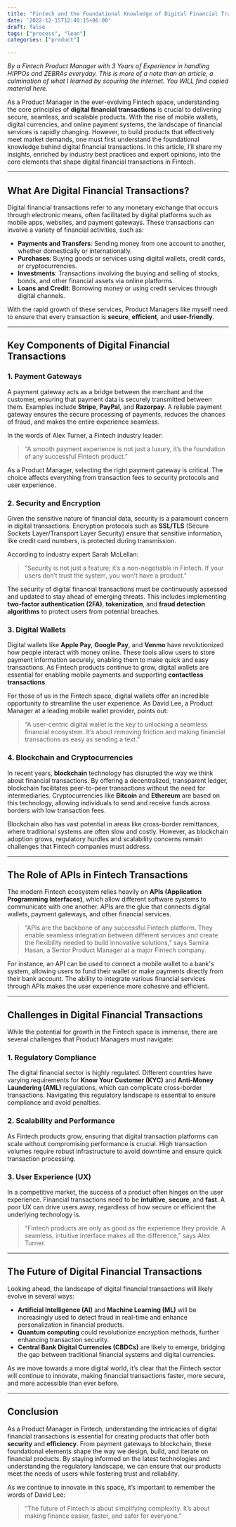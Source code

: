 ```yaml
---
title: "Fintech and the Foundational Knowledge of Digital Financial Transactions"
date: '2022-12-15T12:40:15+06:00'
draft: false
tags: ["process", "lean"]
categories: ["product"]

--- 
```

*By a Fintech Product Manager with 3 Years of Experience in handling HIPPOs and ZEBRAs everyday.*
*This is more of a note than an article, a culmination of what I learned by scouring the internet. You WILL find copied material here.*

As a Product Manager in the ever-evolving Fintech space, understanding the core principles of **digital financial transactions** is crucial to delivering secure, seamless, and scalable products. With the rise of mobile wallets, digital currencies, and online payment systems, the landscape of financial services is rapidly changing. However, to build products that effectively meet market demands, one must first understand the foundational knowledge behind digital financial transactions. In this article, I’ll share my insights, enriched by industry best practices and expert opinions, into the core elements that shape digital financial transactions in Fintech.

---

## **What Are Digital Financial Transactions?**

Digital financial transactions refer to any monetary exchange that occurs through electronic means, often facilitated by digital platforms such as mobile apps, websites, and payment gateways. These transactions can involve a variety of financial activities, such as:

- **Payments and Transfers**: Sending money from one account to another, whether domestically or internationally.
- **Purchases**: Buying goods or services using digital wallets, credit cards, or cryptocurrencies.
- **Investments**: Transactions involving the buying and selling of stocks, bonds, and other financial assets via online platforms.
- **Loans and Credit**: Borrowing money or using credit services through digital channels.

With the rapid growth of these services, Product Managers like myself need to ensure that every transaction is **secure**, **efficient**, and **user-friendly**.

---

## **Key Components of Digital Financial Transactions**

### **1. Payment Gateways**  
A payment gateway acts as a bridge between the merchant and the customer, ensuring that payment data is securely transmitted between them. Examples include **Stripe**, **PayPal**, and **Razorpay**. A reliable payment gateway ensures the secure processing of payments, reduces the chances of fraud, and makes the entire experience seamless.

In the words of Alex Turner, a Fintech industry leader:  
> “A smooth payment experience is not just a luxury, it’s the foundation of any successful Fintech product.”

As a Product Manager, selecting the right payment gateway is critical. The choice affects everything from transaction fees to security protocols and user experience.

### **2. Security and Encryption**  
Given the sensitive nature of financial data, security is a paramount concern in digital transactions. Encryption protocols such as **SSL/TLS** (Secure Sockets Layer/Transport Layer Security) ensure that sensitive information, like credit card numbers, is protected during transmission.

According to industry expert Sarah McLellan:  
> “Security is not just a feature; it’s a non-negotiable in Fintech. If your users don’t trust the system, you won’t have a product.”

The security of digital financial transactions must be continuously assessed and updated to stay ahead of emerging threats. This includes implementing **two-factor authentication (2FA)**, **tokenization**, and **fraud detection algorithms** to protect users from potential breaches.

### **3. Digital Wallets**  
Digital wallets like **Apple Pay**, **Google Pay**, and **Venmo** have revolutionized how people interact with money online. These tools allow users to store payment information securely, enabling them to make quick and easy transactions. As Fintech products continue to grow, digital wallets are essential for enabling mobile payments and supporting **contactless transactions**.

For those of us in the Fintech space, digital wallets offer an incredible opportunity to streamline the user experience. As David Lee, a Product Manager at a leading mobile wallet provider, points out:  
> “A user-centric digital wallet is the key to unlocking a seamless financial ecosystem. It’s about removing friction and making financial transactions as easy as sending a text.”

### **4. Blockchain and Cryptocurrencies**  
In recent years, **blockchain** technology has disrupted the way we think about financial transactions. By offering a decentralized, transparent ledger, blockchain facilitates peer-to-peer transactions without the need for intermediaries. Cryptocurrencies like **Bitcoin** and **Ethereum** are based on this technology, allowing individuals to send and receive funds across borders with low transaction fees.

Blockchain also has vast potential in areas like cross-border remittances, where traditional systems are often slow and costly. However, as blockchain adoption grows, regulatory hurdles and scalability concerns remain challenges that Fintech companies must address.

---

## **The Role of APIs in Fintech Transactions**

The modern Fintech ecosystem relies heavily on **APIs (Application Programming Interfaces)**, which allow different software systems to communicate with one another. APIs are the glue that connects digital wallets, payment gateways, and other financial services.

> “APIs are the backbone of any successful Fintech platform. They enable seamless integration between different services and create the flexibility needed to build innovative solutions,” says Samira Hasan, a Senior Product Manager at a major Fintech company.

For instance, an API can be used to connect a mobile wallet to a bank's system, allowing users to fund their wallet or make payments directly from their bank account. The ability to integrate various financial services through APIs makes the user experience more cohesive and efficient.

---

## **Challenges in Digital Financial Transactions**

While the potential for growth in the Fintech space is immense, there are several challenges that Product Managers must navigate:

### **1. Regulatory Compliance**  
The digital financial sector is highly regulated. Different countries have varying requirements for **Know Your Customer (KYC)** and **Anti-Money Laundering (AML)** regulations, which can complicate cross-border transactions. Navigating this regulatory landscape is essential to ensure compliance and avoid penalties.

### **2. Scalability and Performance**  
As Fintech products grow, ensuring that digital transaction platforms can scale without compromising performance is crucial. High transaction volumes require robust infrastructure to avoid downtime and ensure quick transaction processing.

### **3. User Experience (UX)**  
In a competitive market, the success of a product often hinges on the user experience. Financial transactions need to be **intuitive**, **secure**, and **fast**. A poor UX can drive users away, regardless of how secure or efficient the underlying technology is.

> “Fintech products are only as good as the experience they provide. A seamless, intuitive interface makes all the difference,” says Alex Turner.

---

## **The Future of Digital Financial Transactions**

Looking ahead, the landscape of digital financial transactions will likely evolve in several ways:

- **Artificial Intelligence (AI)** and **Machine Learning (ML)** will be increasingly used to detect fraud in real-time and enhance personalization in financial products.
- **Quantum computing** could revolutionize encryption methods, further enhancing transaction security.
- **Central Bank Digital Currencies (CBDCs)** are likely to emerge, bridging the gap between traditional financial systems and digital currencies.

As we move towards a more digital world, it’s clear that the Fintech sector will continue to innovate, making financial transactions faster, more secure, and more accessible than ever before.

---

## **Conclusion**

As a Product Manager in Fintech, understanding the intricacies of digital financial transactions is essential for creating products that offer both **security** and **efficiency**. From payment gateways to blockchain, these foundational elements shape the way we design, build, and iterate on financial products. By staying informed on the latest technologies and understanding the regulatory landscape, we can ensure that our products meet the needs of users while fostering trust and reliability.

As we continue to innovate in this space, it’s important to remember the words of David Lee:  
> “The future of Fintech is about simplifying complexity. It’s about making finance easier, faster, and safer for everyone.”
